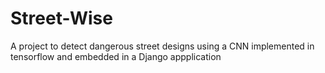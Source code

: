 # Street-Wise
A project to detect dangerous street designs using a CNN implemented in tensorflow and embedded in a Django appplication
